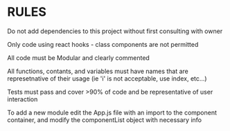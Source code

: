 # RULES

Do not add dependencies to this project without first consulting with owner

Only code using react hooks - class components are not permitted

All code must be Modular and clearly commented

All functions, contants, and variables must have names that are represetnative of their usage (ie 'i' is not acceptable, use index, etc...)

Tests must pass and cover >90% of code and be representative of user interaction

To add a new module edit the App.js file with an import to the component container, and modify the componentList object with necessary info